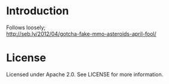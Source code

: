 Introduction
============

Follows loosely;<br>
http://seb.ly/2012/04/gotcha-fake-mmo-asteroids-april-fool/

License
=======

Licensed under Apache 2.0. See LICENSE for more information.